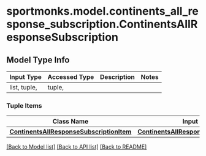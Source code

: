 # sportmonks.model.continents_all_response_subscription.ContinentsAllResponseSubscription

## Model Type Info
Input Type | Accessed Type | Description | Notes
------------ | ------------- | ------------- | -------------
list, tuple,  | tuple,  |  | 

### Tuple Items
Class Name | Input Type | Accessed Type | Description | Notes
------------- | ------------- | ------------- | ------------- | -------------
[**ContinentsAllResponseSubscriptionItem**](ContinentsAllResponseSubscriptionItem.md) | [**ContinentsAllResponseSubscriptionItem**](ContinentsAllResponseSubscriptionItem.md) | [**ContinentsAllResponseSubscriptionItem**](ContinentsAllResponseSubscriptionItem.md) |  | 

[[Back to Model list]](../../README.md#documentation-for-models) [[Back to API list]](../../README.md#documentation-for-api-endpoints) [[Back to README]](../../README.md)

